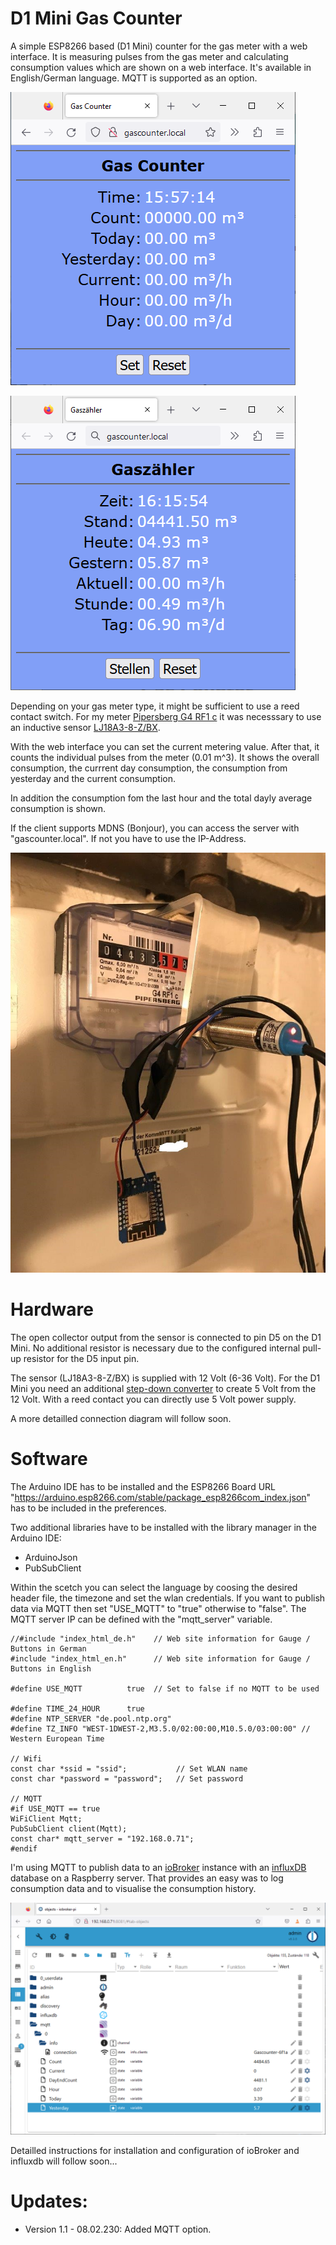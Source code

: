 # D1 Mini Gas Counter

A simple ESP8266 based (D1 Mini) counter for the gas meter with a web interface. It is measuring pulses from the gas meter and calculating consumption values which are shown on a web interface. It's available in English/German language. MQTT is supported as an option.

![Counter](https://github.com/AK-Homberger/D1Mini-GasCounter/blob/main/Webclient_en.png)

![Counter](https://github.com/AK-Homberger/D1Mini-GasCounter/blob/main/Webclient_de.png)

Depending on your gas meter type, it might be sufficient to use a reed contact switch. For my meter [Pipersberg G4 RF1 c](https://www.pipersberg.de/wp-content/uploads/2019/12/Gas_81_Daten-Gaszaehler-RF1c-G4G6.pdf) it was necesssary to use an inductive sensor [LJ18A3-8-Z/BX](https://www.roboter-bausatz.de/p/lj18a3-8-z-bx-8mm-induktiver-naeherungssensor-npn-no-switch-dc-6-36v-300ma).

With the web interface you can set the current metering value. After that, it counts the individual pulses from the meter (0.01 m^3).
It shows the overall consumption, the currrent day consumption, the consumption from yesterday and the current consumption.

In addition the consumption fom the last hour and the total dayly average consumption is shown.

If the client supports MDNS (Bonjour), you can access the server with "gascounter.local". If not you have to use the IP-Address.

![Meter](https://github.com/AK-Homberger/D1Mini-GasCounter/blob/main/Meter.jpg)

# Hardware
The open collector output from the sensor is connected to pin D5 on the D1 Mini. No additional resistor is necessary due to the configured internal pull-up resistor for the D5 input pin.

The sensor (LJ18A3-8-Z/BX) is supplied with 12 Volt (6-36 Volt). For the D1 Mini you need an additional [step-down converter](https://eckstein-shop.de/MiniDC-DCStep-downSpannungsreglerMP1584ENBuckPowerModuleOutout02C8-20V3A) to create 5 Volt from the 12 Volt. With a reed contact you can directly use 5 Volt power supply.

A more detailled connection diagram will follow soon.

# Software
The Arduino IDE has to be installed and the ESP8266 Board URL "https://arduino.esp8266.com/stable/package_esp8266com_index.json" has to be included in the preferences.

Two additional libraries have to be installed with the library manager in the Arduino IDE:

- ArduinoJson
- PubSubClient

Within the scetch you can select the language by coosing the desired header file, the timezone and set the wlan credentials.
If you want to publish data via MQTT then set "USE_MQTT" to "true" otherwise to "false". The MQTT server IP can be defined with the "mqtt_server" variable.

```
//#include "index_html_de.h"    // Web site information for Gauge / Buttons in German
#include "index_html_en.h"      // Web site information for Gauge / Buttons in English

#define USE_MQTT          true  // Set to false if no MQTT to be used

#define TIME_24_HOUR      true
#define NTP_SERVER "de.pool.ntp.org"
#define TZ_INFO "WEST-1DWEST-2,M3.5.0/02:00:00,M10.5.0/03:00:00" // Western European Time

// Wifi
const char *ssid = "ssid";           // Set WLAN name
const char *password = "password";   // Set password

// MQTT
#if USE_MQTT == true
WiFiClient Mqtt;
PubSubClient client(Mqtt);
const char* mqtt_server = "192.168.0.71";
#endif
```
I'm using MQTT to publish data to an [ioBroker](https://www.iobroker.net/) instance with an [influxDB](https://github.com/influxdata/influxdb#readme) database on a Raspberry server. That provides an easy was to log consumption data and to visualise the consumption history.

![ioBroker](https://github.com/AK-Homberger/D1Mini-GasCounter/blob/main/ioBroker.png)

Detailled instructions for installation and configuration of ioBroker and influxdb will follow soon...

# Updates:
- Version 1.1 - 08.02.230: Added MQTT option.

